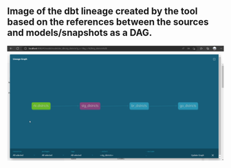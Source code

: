 ## Image of the dbt lineage created by the tool based on the references between the sources and models/snapshots as a DAG.

![](../images/dbt_lineage.png)